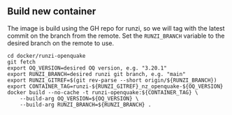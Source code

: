 ## Build new container
The image is build using the GH repo for runzi, so we will tag with the latest commit on the branch from the remote. Set the `RUNZI_BRANCH` variable to the desired branch on the remote to use.
```
cd docker/runzi-openquake
git fetch
export OQ_VERSION=desired OQ version, e.g. "3.20.1"
export RUNZI_BRANCH=desired runzi git branch, e.g. "main"
export RUNZI_GITREF=$(git rev-parse --short origin/${RUNZI_BRANCH})
export CONTAINER_TAG=runzi-${RUNZI_GITREF}_nz_openquake-${OQ_VERSION} 
docker build --no-cache -t runzi-openquake:${CONTAINER_TAG} \
    --build-arg OQ_VERSION=${OQ_VERSION} \
    --build-arg RUNZI_BRANCH=${RUNZI_BRANCH} .
```